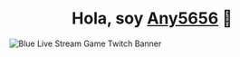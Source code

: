 <div align="center">
<h1 align="center">Hola, soy <a href="https://aristi.dev">Any5656</a> 👋</h1>
</div>

![Blue Live Stream Game Twitch Banner](https://github.com/Any5656/Any5656/assets/72814910/ef4cbfdb-98b8-4a0c-ad17-a57a543a6f85)

